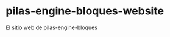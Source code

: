# pilas-engine-bloques-website
El sitio web de pilas-engine-bloques








































